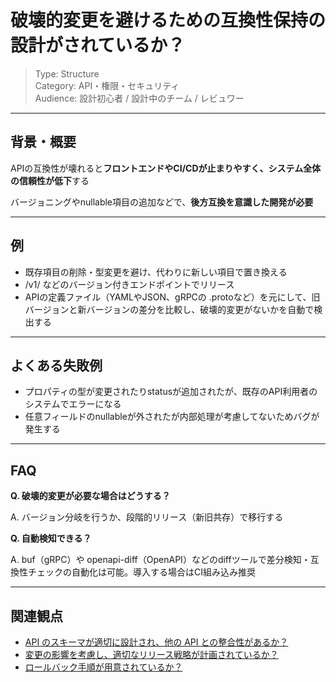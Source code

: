 # 破壊的変更を避けるための互換性保持の設計がされているか？

> Type: Structure  
> Category: API・権限・セキュリティ  
> Audience: 設計初心者 / 設計中のチーム / レビュワー

---

## 背景・概要

APIの互換性が壊れると**フロントエンドやCI/CDが止まりやすく、システム全体の信頼性が低下**する

バージョニングやnullable項目の追加などで、**後方互換を意識した開発が必要**

---

## 例

- 既存項目の削除・型変更を避け、代わりに新しい項目で置き換える
- /v1/ などのバージョン付きエンドポイントでリリース
- APIの定義ファイル（YAMLやJSON、gRPCの .protoなど）を元にして、旧バージョンと新バージョンの差分を比較し、破壊的変更がないかを自動で検出する

---

## よくある失敗例

- プロパティの型が変更されたりstatusが追加されたが、既存のAPI利用者のシステムでエラーになる
- 任意フィールドのnullableが外されたが内部処理が考慮してないためバグが発生する

---

## FAQ

**Q. 破壊的変更が必要な場合はどうする？**

A. バージョン分岐を行うか、段階的リリース（新旧共存）で移行する

**Q. 自動検知できる？**

A. buf（gRPC）や openapi-diff（OpenAPI）などのdiffツールで差分検知・互換性チェックの自動化は可能。導入する場合はCI組み込み推奨

---

## 関連観点

- [API のスキーマが適切に設計され、他の API との整合性があるか？](https://zenn.dev/kanaria007/articles/14fca7fc6ea047)
- [変更の影響を考慮し、適切なリリース戦略が計画されているか？](https://zenn.dev/kanaria007/articles/633370584a47d1)
- [ロールバック手順が用意されているか？](https://zenn.dev/kanaria007/articles/d7b3809b6db0c1)
